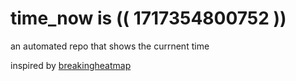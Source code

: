 # time_now is (( 1717354800752 ))

an automated repo that shows the currnent time

inspired by [breakingheatmap](https://github.com/breakingheatmap/breakingheatmap)